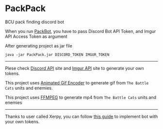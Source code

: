 # PackPack
BCU pack finding discord bot

When you run [PackBot](https://github.com/battlecatsultimate/PackPack/blob/main/src/main/java/mandarin/packpack/PackBot.java), you have to pass Discord Bot API Token, and Imgur API Access Token as argument

After generating project as jar file
```shell
java -jar PackPack.jar DISCORD_TOKEN IMGUR_TOKEN
```

---

Plese check [Discord API](https://discord.com/developers/docs/intro) site and [Imgur API](https://apidocs.imgur.com/) site to generate your own tokens.

This project uses [Animated Gif Encoder](https://github.com/battlecatsultimate/PackPack/blob/main/src/main/java/mandarin/packpack/supporter/lzw/AnimatedGifEncoder.java) to generate gif from `The Battle Cats` units and enemies.

This project uses [FFMPEG](https://ffmpeg.org/) to generate mp4 from `The Battle Cats` units and enemies

---

Thanks to user called Xerpy, you can follow [this guide](https://docs.google.com/document/d/1QIUDE4jfYU3EUi8AFR5gYtfv_bS5LJ1jNV7iofGXSMs/edit?usp=sharing) to implement bot with your own tokens.
